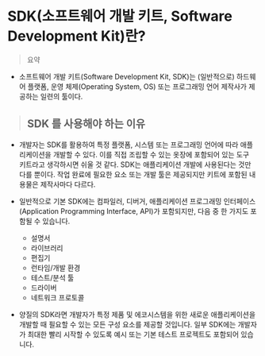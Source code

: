 # SDK(소프트웨어 개발 키트, Software Development Kit)란?
> 요약 
- 소프트웨어 개발 키트(Software Development Kit, SDK)는 (일반적으로) 하드웨어 플랫폼, 운영 체제(Operating System, OS) 또는 프로그래밍 언어 제작사가 제공하는 일련의 툴이다.
> ## SDK 를 사용해야 하는 이유 
- 개발자는 SDK를 활용하여 특정 플랫폼, 시스템 또는 프로그래밍 언어에 따라 애플리케이션을 개발할 수 있다. 이를 직접 조립할 수 있는 옷장에 포함되어 있는 도구 키트라고 생각하시면 쉬울 것 같다. SDK는 애플리케이션 개발에 사용된다는 것만 다를 뿐이다. 작업 완료에 필요한 요소 또는 개발 툴은 제공되지만 키트에 포함된 내용물은 제작사마다 다르다. 
- 일반적으로 기본 SDK에는 컴파일러, 디버거, 애플리케이션 프로그래밍 인터페이스(Application Programming Interface, API)가 포함되지만, 다음 중 한 가지도 포함될 수 있습니다.

  - 설명서
  - 라이브러리 
  - 편집기
  - 런타임/개발 환경
  - 테스트/분석 툴
  - 드라이버
  - 네트워크 프로토콜
- 양질의 SDK라면 개발자가 특정 제품 및 에코시스템을 위한 새로운 애플리케이션을 개발할 때 필요할 수 있는 모든 구성 요소를 제공할 것입니다. 일부 SDK에는 개발자가 최대한 빨리 시작할 수 있도록 예시 또는 기본 테스트 프로젝트도 포함되어 있습니다.